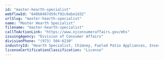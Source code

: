 ```yaml
---
id: "master-hearth-specialist"
webflowId: "640b8467d59cf92c8abe1d32"
urlSlug: "master-hearth-specialist"
name: "Master Hearth Specialist"
filename: "master-hearth-specialist"
callToActionLink: "https://www.njconsumeraffairs.gov/mhs"
issuingAgency: "Division of Consumer Affairs"
divisionPhone: "(973) 504-6230"
industryId: "Hearth Specialist, Chimney, Fueled Patio Appliances, Inserts, Gas Logs & Piping"
licenseCertificationClassification: "License"
---
```

